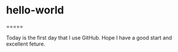 # hello-world
=====

Today is the first day that I use GitHub. 
Hope I have a good start and excellent feture.
